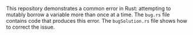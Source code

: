 This repository demonstrates a common error in Rust: attempting to mutably borrow a variable more than once at a time.  The `bug.rs` file contains code that produces this error. The `bugSolution.rs` file shows how to correct the issue.